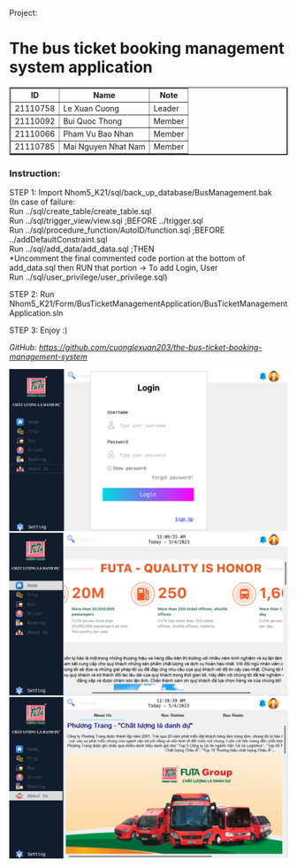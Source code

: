 
Project: <h1> The bus ticket booking management system application</h1>

<table border="2">
        <tr>
            <th>ID</th>
            <th>Name</th>
            <th>Note</th>
        </tr>
        <tr>
            <td>21110758</td>
            <td>Le Xuan Cuong</td>
            <td>Leader</td>
        </tr>
        <tr>
            <td>21110092</td>
            <td>Bui Quoc Thong</td>
            <td>Member</td>
        </tr>
        <tr>
            <td>21110066</td>
            <td>Pham Vu Bao Nhan</td>
            <td>Member</td>
        </tr>
        <tr>
            <td>21110785</td>
            <td>Mai Nguyen Nhat Nam</td>
            <td>Member</td>
        </tr>
</table>
<h3>Instruction:</h3>
<p>STEP 1: Import Nhom5_K21/sql/back_up_database/BusManagement.bak
<br>(In case of failure: 
<br>Run ../sql/create_table/create_table.sql
<br>Run ../sql/trigger_view/view.sql ;BEFORE ../trigger.sql
<br>Run ../sql/procedure_function/AutoID/function.sql ;BEFORE ../addDefaultConstraint.sql
<br>Run ../sql/add_data/add_data.sql ;THEN
<br>*Uncomment the final commented code portion at the bottom of add_data.sql then RUN that portion -> To add Login, User
<br>Run ../sql/user_privilege/user_privilege.sql)</p>

<p>STEP 2: Run Nhom5_K21/Form/BusTicketManagementApplication/BusTicketManagementApplication.sln</p>

<p>STEP 3: Enjoy :)</p>


<em>GitHub: https://github.com/cuonglexuan203/the-bus-ticket-booking-management-system</em>

![Intro](https://github.com/cuonglexuan203/the-bus-ticket-booking-management-system/blob/main/Demo/login.png?raw=true)
![Home](https://github.com/cuonglexuan203/the-bus-ticket-booking-management-system/blob/main/Demo/home.png?raw=true)
![About Us](https://github.com/cuonglexuan203/the-bus-ticket-booking-management-system/blob/main/Demo/aboutus.png?raw=true)